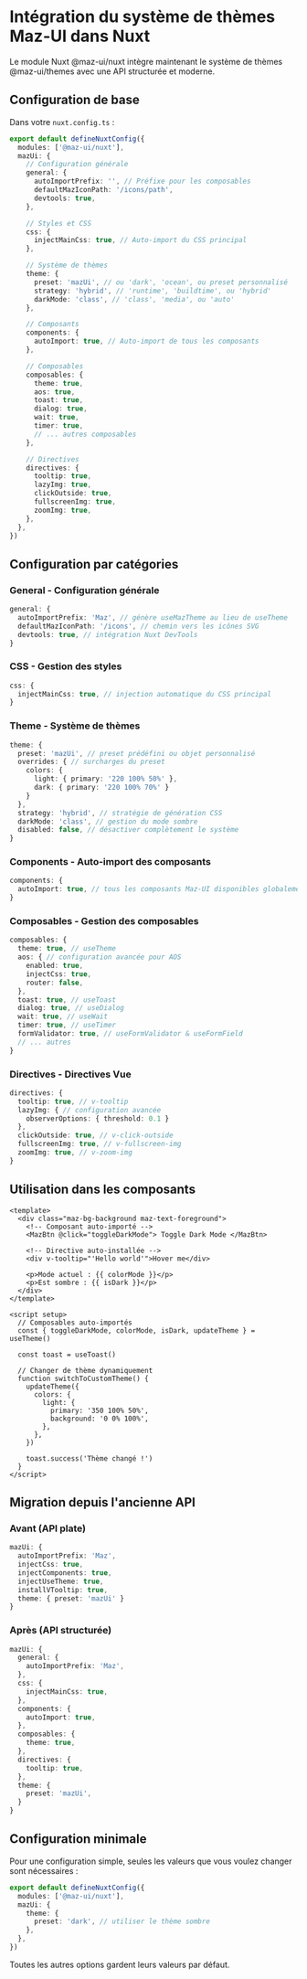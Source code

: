 # Intégration du système de thèmes Maz-UI dans Nuxt

Le module Nuxt @maz-ui/nuxt intègre maintenant le système de thèmes @maz-ui/themes avec une API structurée et moderne.

## Configuration de base

Dans votre `nuxt.config.ts` :

```typescript
export default defineNuxtConfig({
  modules: ['@maz-ui/nuxt'],
  mazUi: {
    // Configuration générale
    general: {
      autoImportPrefix: '', // Préfixe pour les composables
      defaultMazIconPath: '/icons/path',
      devtools: true,
    },

    // Styles et CSS
    css: {
      injectMainCss: true, // Auto-import du CSS principal
    },

    // Système de thèmes
    theme: {
      preset: 'mazUi', // ou 'dark', 'ocean', ou preset personnalisé
      strategy: 'hybrid', // 'runtime', 'buildtime', ou 'hybrid'
      darkMode: 'class', // 'class', 'media', ou 'auto'
    },

    // Composants
    components: {
      autoImport: true, // Auto-import de tous les composants
    },

    // Composables
    composables: {
      theme: true,
      aos: true,
      toast: true,
      dialog: true,
      wait: true,
      timer: true,
      // ... autres composables
    },

    // Directives
    directives: {
      tooltip: true,
      lazyImg: true,
      clickOutside: true,
      fullscreenImg: true,
      zoomImg: true,
    },
  },
})
```

## Configuration par catégories

### General - Configuration générale

```typescript
general: {
  autoImportPrefix: 'Maz', // génère useMazTheme au lieu de useTheme
  defaultMazIconPath: '/icons', // chemin vers les icônes SVG
  devtools: true, // intégration Nuxt DevTools
}
```

### CSS - Gestion des styles

```typescript
css: {
  injectMainCss: true, // injection automatique du CSS principal
}
```

### Theme - Système de thèmes

```typescript
theme: {
  preset: 'mazUi', // preset prédéfini ou objet personnalisé
  overrides: { // surcharges du preset
    colors: {
      light: { primary: '220 100% 50%' },
      dark: { primary: '220 100% 70%' }
    }
  },
  strategy: 'hybrid', // stratégie de génération CSS
  darkMode: 'class', // gestion du mode sombre
  disabled: false, // désactiver complètement le système
}
```

### Components - Auto-import des composants

```typescript
components: {
  autoImport: true, // tous les composants Maz-UI disponibles globalement
}
```

### Composables - Gestion des composables

```typescript
composables: {
  theme: true, // useTheme
  aos: { // configuration avancée pour AOS
    enabled: true,
    injectCss: true,
    router: false,
  },
  toast: true, // useToast
  dialog: true, // useDialog
  wait: true, // useWait
  timer: true, // useTimer
  formValidator: true, // useFormValidator & useFormField
  // ... autres
}
```

### Directives - Directives Vue

```typescript
directives: {
  tooltip: true, // v-tooltip
  lazyImg: { // configuration avancée
    observerOptions: { threshold: 0.1 }
  },
  clickOutside: true, // v-click-outside
  fullscreenImg: true, // v-fullscreen-img
  zoomImg: true, // v-zoom-img
}
```

## Utilisation dans les composants

```vue
<template>
  <div class="maz-bg-background maz-text-foreground">
    <!-- Composant auto-importé -->
    <MazBtn @click="toggleDarkMode"> Toggle Dark Mode </MazBtn>

    <!-- Directive auto-installée -->
    <div v-tooltip="'Hello world'">Hover me</div>

    <p>Mode actuel : {{ colorMode }}</p>
    <p>Est sombre : {{ isDark }}</p>
  </div>
</template>

<script setup>
  // Composables auto-importés
  const { toggleDarkMode, colorMode, isDark, updateTheme } = useTheme()

  const toast = useToast()

  // Changer de thème dynamiquement
  function switchToCustomTheme() {
    updateTheme({
      colors: {
        light: {
          primary: '350 100% 50%',
          background: '0 0% 100%',
        },
      },
    })

    toast.success('Thème changé !')
  }
</script>
```

## Migration depuis l'ancienne API

### Avant (API plate)

```typescript
mazUi: {
  autoImportPrefix: 'Maz',
  injectCss: true,
  injectComponents: true,
  injectUseTheme: true,
  installVTooltip: true,
  theme: { preset: 'mazUi' }
}
```

### Après (API structurée)

```typescript
mazUi: {
  general: {
    autoImportPrefix: 'Maz',
  },
  css: {
    injectMainCss: true,
  },
  components: {
    autoImport: true,
  },
  composables: {
    theme: true,
  },
  directives: {
    tooltip: true,
  },
  theme: {
    preset: 'mazUi',
  }
}
```

## Configuration minimale

Pour une configuration simple, seules les valeurs que vous voulez changer sont nécessaires :

```typescript
export default defineNuxtConfig({
  modules: ['@maz-ui/nuxt'],
  mazUi: {
    theme: {
      preset: 'dark', // utiliser le thème sombre
    },
  },
})
```

Toutes les autres options gardent leurs valeurs par défaut.
